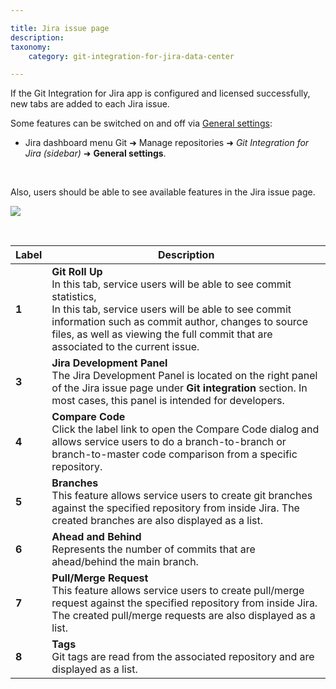 ```yaml
---

title: Jira issue page
description:
taxonomy:
    category: git-integration-for-jira-data-center

---
```

If the Git Integration for Jira app is configured and licensed successfully, new tabs are added to each Jira issue.

<div class="bbb-callout bbb--tip">
    <div class="irow">
    <div class="ilogobox">
        <span class="logoimg"></span>
    </div>
    <div class="imsgbox">
        Some features can be switched on and off via <a href='/git-integration-for-jira-data-center/general-settings-docs-gij-self-managed/'>General settings</a>:
        <ul>
            <li>Jira dashboard menu Git ➜ Manage repositories ➜ <i>Git Integration for Jira (sidebar)</i> ➜ <b>General settings</b>.</li>
        </ul>
    </div>
    </div>
</div>
<br>

Also, users should be able to see available features in the Jira issue page.

![](https://bigbrassband.atlassian.net/wiki/download/attachments/1930398870/gitserver-jira-issue-page-sample.png?version=1&modificationDate=1630642910535&cacheVersion=1&api=v2)

<br>

| **Label** | **Description** |
| --- | --- |
| **1** | **Git Roll Up** <br>In this tab, service users will be able to see commit statistics, <br>In this tab, service users will be able to see commit information such as commit author, changes to source files, as well as viewing the full commit that are associated to the current issue. |
| **3** | **Jira Development Panel** <br>The Jira Development Panel is located on the right panel of the Jira issue page under **Git integration** section. In most cases, this panel is intended for developers. |
| **4** | **Compare Code** <br>Click the label link to open the Compare Code dialog and allows service users to do a branch-to-branch or branch-to-master code comparison from a specific repository. |
| **5** | **Branches** <br>This feature allows service users to create git branches against the specified repository from inside Jira. The created branches are also displayed as a list. |
| **6** | **Ahead and Behind** <br>Represents the number of commits that are ahead/behind the main branch. |
| **7** | **Pull/Merge Request** <br>This feature allows service users to create pull/merge request against the specified repository from inside Jira. The created pull/merge requests are also displayed as a list. |
| **8** | **Tags** <br>Git tags are read from the associated repository and are displayed as a list. |

